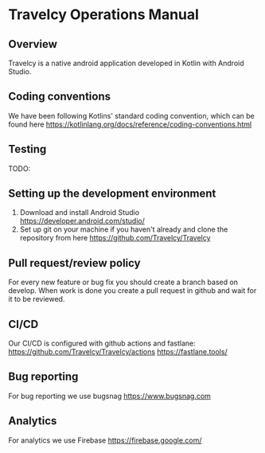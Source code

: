 # Travelcy Operations Manual

## Overview
Travelcy is a native android application developed in Kotlin with Android Studio.

## Coding conventions
We have been following Kotlins' standard coding convention, which can be found here https://kotlinlang.org/docs/reference/coding-conventions.html

## Testing
TODO: 

## Setting up the development environment
1. Download and install Android Studio https://developer.android.com/studio/
2. Set up git on your machine if you haven't already and clone the repository from here https://github.com/Travelcy/Travelcy

## Pull request/review policy
For every new feature or bug fix you should create a branch based on develop. When work is done you create a pull request in github and wait for it to be reviewed.

## CI/CD
Our CI/CD is configured with github actions and fastlane: https://github.com/Travelcy/Travelcy/actions
https://fastlane.tools/

## Bug reporting
For bug reporting we use bugsnag https://www.bugsnag.com 

## Analytics
For analytics we use Firebase https://firebase.google.com/
